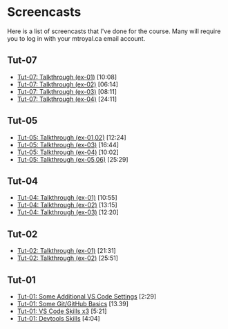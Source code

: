 # Screencasts

Here is a list of screencasts that I've done for the course. Many will require you to log in with your mtroyal.ca email account.

## Tut-07

- [Tut-07: Talkthrough (ex-01)](https://watch.screencastify.com/v/kMJhfKLmWBVDHuWYTrai) [10:08]
- [Tut-07: Talkthrough (ex-02)](https://watch.screencastify.com/v/k2GU09wIrvkM8hDdTAN9) [06:14]
- [Tut-07: Talkthrough (ex-03)](https://watch.screencastify.com/v/VihGuQdA94IVwC8rSPfU) [08:11]
- [Tut-07: Talkthrough (ex-04)](https://watch.screencastify.com/v/O8u8tPiCCmGiMsWsUqKJ) [24:11]


## Tut-05

- [Tut-05: Talkthrough (ex-01,02)](https://watch.screencastify.com/v/t1SOnDRknmKrZOO0u1sQ) [12:24]
- [Tut-05: Talkthrough (ex-03)](https://watch.screencastify.com/v/H8jZAhIh99OgqebXIBWt) [16:44]
- [Tut-05: Talkthrough (ex-04)](https://watch.screencastify.com/v/7XgQgjTORCN1i2FTSr1F) [10:02]
- [Tut-05: Talkthrough (ex-05,06)](https://watch.screencastify.com/v/uy8StHwyeRYUVzZEPt6l) [25:29]

## Tut-04

- [Tut-04: Talkthrough (ex-01)](https://watch.screencastify.com/v/E4jcZgMfeaDJ43AtDExf) [10:55]
- [Tut-04: Talkthrough (ex-02)](https://watch.screencastify.com/v/Cl2H7ramqxwnl4hlD2JU) [13:15]
- [Tut-04: Talkthrough (ex-03)](https://watch.screencastify.com/v/cNC7CJPgGIo3BoLAU6Kg) [12:20]

## Tut-02

- [Tut-02: Talkthrough (ex-01)](https://watch.screencastify.com/v/O6iQBhFJRwbMMzqS2yNZ) [21:31]
- [Tut-02: Talkthrough (ex-02)](https://watch.screencastify.com/v/RpyIvXu4Xy858fvh23Wo) [25:51]

## Tut-01

- [Tut-01: Some Additional VS Code Settings](https://watch.screencastify.com/v/s1Dr6MFiMltfeHAmaHBq) [2:29]
- [Tut-01: Some Git/GitHub Basics](https://watch.screencastify.com/v/Cr1lJvL3xKuWBRZZ5VtY) [13.39]
- [Tut-01: VS Code Skills x3](https://watch.screencastify.com/v/vcksQTM93FnccXJUJYpM) [5:21]
- [Tut-01: Devtools Skills](https://watch.screencastify.com/v/6nOCOsPdFuH30PeKjA6K) [4:04]
